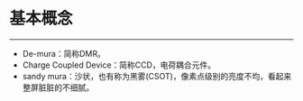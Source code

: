 # 基本概念
---
- De-mura：简称DMR。
- Charge Coupled Device：简称CCD，电荷耦合元件。
- sandy mura：沙状，也有称为黑雾(CSOT)，像素点级别的亮度不均，看起来整屏脏脏的不细腻。